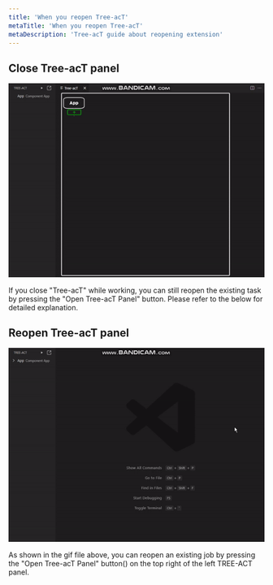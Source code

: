 ```yaml
---
title: 'When you reopen Tree-acT'
metaTitle: 'When you reopen Tree-acT'
metaDescription: 'Tree-acT guide about reopening extension'
---
```


## Close Tree-acT panel

![close-tree-act](./img/Tree-acT_close.gif)

If you close "Tree-acT" while working, you can still reopen the existing task by pressing the "Open Tree-acT Panel" button. Please refer to the below for detailed explanation.

## Reopen Tree-acT panel

![reopen-tre-act](img/Tree-acT_open.gif)

As shown in the gif file above, you can reopen an existing job by pressing the "Open Tree-acT Panel" button() on the top right of the left TREE-ACT panel.
